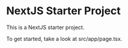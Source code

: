 # NextJS Starter Project

This is a NextJS starter project.

To get started, take a look at src/app/page.tsx.
